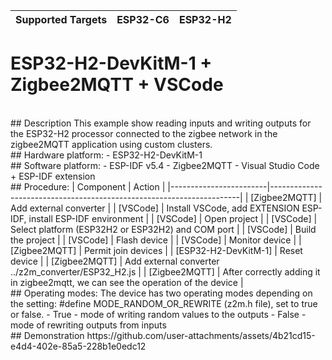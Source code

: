 | Supported Targets | ESP32-C6 | ESP32-H2 |
| ----------------- | -------- | -------- |

# ESP32-H2-DevKitM-1 + Zigbee2MQTT + VSCode
<br/>
## Description
This example show reading inputs and writing outputs for the ESP32-H2 processor connected to the zigbee network in the zigbee2MQTT application using custom clusters.
<br/>
## Hardware platform:
  - ESP32-H2-DevKitM-1
<br/>
## Software platform:
  - ESP-IDF v5.4  
  - Zigbee2MQTT  
  - Visual Studio Code + ESP-IDF extension  
<br/>
## Procedure:
| Component              | Action                                                               |
|------------------------|----------------------------------------------------------------------|
| [Zigbee2MQTT]          | Add external converter                                               |
| [VSCode]               | Install VSCode, add EXTENSION ESP-IDF, install ESP-IDF environment   |
| [VSCode]               | Open project                                                         |
| [VSCode]               | Select platform (ESP32H2 or ESP32H2) and COM port                    |
| [VSCode]               | Build the project                                                    |
| [VSCode]               | Flash device                                                         |
| [VSCode]               | Monitor device                                                       |
| [Zigbee2MQTT]          | Permit join devices                                                  |
| [ESP32-H2-DevKitM-1]   | Reset device                                                         |
| [Zigbee2MQTT]          | Add external converter ../z2m_converter/ESP32_H2.js                  |
| [Zigbee2MQTT]          | After correctly adding it in zigbee2mqtt, we can see the operation of the device |
<br/>
## Operating modes:
The device has two operating modes depending on the setting:
#define MODE_RANDOM_OR_REWRITE (z2m.h file), set to true or false.
  - True  - mode of writing random values ​​to the outputs
  - False - mode of rewriting outputs from inputs
<br/>
## Demonstration
https://github.com/user-attachments/assets/4b21cd15-e4d4-402e-85a5-228b1e0edc12




